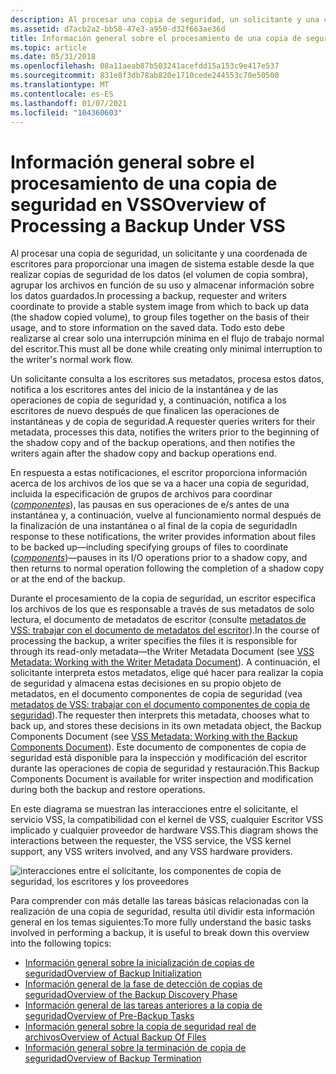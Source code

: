 ```yaml
---
description: Al procesar una copia de seguridad, un solicitante y una coordenada de escritores para proporcionar una imagen de sistema estable desde la que realizar copias de seguridad de los datos (el volumen de copia sombra), agrupar los archivos en función de su uso y almacenar información sobre los datos guardados.
ms.assetid: d7acb2a2-bb58-47e3-a950-d32f663ae36d
title: Información general sobre el procesamiento de una copia de seguridad en VSS
ms.topic: article
ms.date: 05/31/2018
ms.openlocfilehash: 08a11aeab87b503241acefdd15a153c9e417e537
ms.sourcegitcommit: 831e8f3db78ab820e1710cede244553c70e50500
ms.translationtype: MT
ms.contentlocale: es-ES
ms.lasthandoff: 01/07/2021
ms.locfileid: "104360603"
---
```

# <a name="overview-of-processing-a-backup-under-vss"></a><span data-ttu-id="d5c73-103">Información general sobre el procesamiento de una copia de seguridad en VSS</span><span class="sxs-lookup"><span data-stu-id="d5c73-103">Overview of Processing a Backup Under VSS</span></span>

<span data-ttu-id="d5c73-104">Al procesar una copia de seguridad, un solicitante y una coordenada de escritores para proporcionar una imagen de sistema estable desde la que realizar copias de seguridad de los datos (el volumen de copia sombra), agrupar los archivos en función de su uso y almacenar información sobre los datos guardados.</span><span class="sxs-lookup"><span data-stu-id="d5c73-104">In processing a backup, requester and writers coordinate to provide a stable system image from which to back up data (the shadow copied volume), to group files together on the basis of their usage, and to store information on the saved data.</span></span> <span data-ttu-id="d5c73-105">Todo esto debe realizarse al crear solo una interrupción mínima en el flujo de trabajo normal del escritor.</span><span class="sxs-lookup"><span data-stu-id="d5c73-105">This must all be done while creating only minimal interruption to the writer's normal work flow.</span></span>

<span data-ttu-id="d5c73-106">Un solicitante consulta a los escritores sus metadatos, procesa estos datos, notifica a los escritores antes del inicio de la instantánea y de las operaciones de copia de seguridad y, a continuación, notifica a los escritores de nuevo después de que finalicen las operaciones de instantáneas y de copia de seguridad.</span><span class="sxs-lookup"><span data-stu-id="d5c73-106">A requester queries writers for their metadata, processes this data, notifies the writers prior to the beginning of the shadow copy and of the backup operations, and then notifies the writers again after the shadow copy and backup operations end.</span></span>

<span data-ttu-id="d5c73-107">En respuesta a estas notificaciones, el escritor proporciona información acerca de los archivos de los que se va a hacer una copia de seguridad, incluida la especificación de grupos de archivos para coordinar ([*componentes*](vssgloss-c.md)), las pausas en sus operaciones de e/s antes de una instantánea y, a continuación, vuelve al funcionamiento normal después de la finalización de una instantánea o al final de la copia de seguridad</span><span class="sxs-lookup"><span data-stu-id="d5c73-107">In response to these notifications, the writer provides information about files to be backed up—including specifying groups of files to coordinate ([*components*](vssgloss-c.md))—pauses in its I/O operations prior to a shadow copy, and then returns to normal operation following the completion of a shadow copy or at the end of the backup.</span></span>

<span data-ttu-id="d5c73-108">Durante el procesamiento de la copia de seguridad, un escritor especifica los archivos de los que es responsable a través de sus metadatos de solo lectura, el documento de metadatos de escritor (consulte [metadatos de VSS: trabajar con el documento de metadatos del escritor](working-with-the-writer-metadata-document.md)).</span><span class="sxs-lookup"><span data-stu-id="d5c73-108">In the course of processing the backup, a writer specifies the files it is responsible for through its read-only metadata—the Writer Metadata Document (see [VSS Metadata: Working with the Writer Metadata Document](working-with-the-writer-metadata-document.md)).</span></span> <span data-ttu-id="d5c73-109">A continuación, el solicitante interpreta estos metadatos, elige qué hacer para realizar la copia de seguridad y almacena estas decisiones en su propio objeto de metadatos, en el documento componentes de copia de seguridad (vea [metadatos de VSS: trabajar con el documento componentes de copia de seguridad](working-with-the-backup-components-document.md)).</span><span class="sxs-lookup"><span data-stu-id="d5c73-109">The requester then interprets this metadata, chooses what to back up, and stores these decisions in its own metadata object, the Backup Components Document (see [VSS Metadata: Working with the Backup Components Document](working-with-the-backup-components-document.md)).</span></span> <span data-ttu-id="d5c73-110">Este documento de componentes de copia de seguridad está disponible para la inspección y modificación del escritor durante las operaciones de copia de seguridad y restauración.</span><span class="sxs-lookup"><span data-stu-id="d5c73-110">This Backup Components Document is available for writer inspection and modification during both the backup and restore operations.</span></span>

<span data-ttu-id="d5c73-111">En este diagrama se muestran las interacciones entre el solicitante, el servicio VSS, la compatibilidad con el kernel de VSS, cualquier Escritor VSS implicado y cualquier proveedor de hardware VSS.</span><span class="sxs-lookup"><span data-stu-id="d5c73-111">This diagram shows the interactions between the requester, the VSS service, the VSS kernel support, any VSS writers involved, and any VSS hardware providers.</span></span>

![interacciones entre el solicitante, los componentes de copia de seguridad, los escritores y los proveedores](images/vssimpl.png)

<span data-ttu-id="d5c73-113">Para comprender con más detalle las tareas básicas relacionadas con la realización de una copia de seguridad, resulta útil dividir esta información general en los temas siguientes:</span><span class="sxs-lookup"><span data-stu-id="d5c73-113">To more fully understand the basic tasks involved in performing a backup, it is useful to break down this overview into the following topics:</span></span>

-   [<span data-ttu-id="d5c73-114">Información general sobre la inicialización de copias de seguridad</span><span class="sxs-lookup"><span data-stu-id="d5c73-114">Overview of Backup Initialization</span></span>](overview-of-backup-initialization.md)
-   [<span data-ttu-id="d5c73-115">Información general de la fase de detección de copias de seguridad</span><span class="sxs-lookup"><span data-stu-id="d5c73-115">Overview of the Backup Discovery Phase</span></span>](overview-of-the-backup-discovery-phase.md)
-   [<span data-ttu-id="d5c73-116">Información general de las tareas anteriores a la copia de seguridad</span><span class="sxs-lookup"><span data-stu-id="d5c73-116">Overview of Pre-Backup Tasks</span></span>](overview-of-pre-backup-tasks.md)
-   [<span data-ttu-id="d5c73-117">Información general sobre la copia de seguridad real de archivos</span><span class="sxs-lookup"><span data-stu-id="d5c73-117">Overview of Actual Backup Of Files</span></span>](overview-of-actual-backup-of-files.md)
-   [<span data-ttu-id="d5c73-118">Información general sobre la terminación de copia de seguridad</span><span class="sxs-lookup"><span data-stu-id="d5c73-118">Overview of Backup Termination</span></span>](overview-of-backup-termination.md)

 

 



